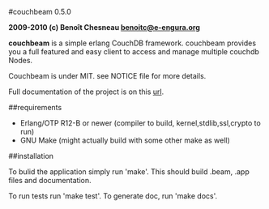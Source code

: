 #couchbeam 0.5.0 

**2009-2010 (c) Benoît Chesneau <benoitc@e-engura.org>**

**couchbeam** is a simple erlang CouchDB framework. couchbeam provides you a full featured and easy client to access and manage multiple couchdb Nodes.

Couchbeam is under MIT. see NOTICE file for more details.

Full documentation of the project is on this [url](http://benoitc.github.com/couchbeam).



##requirements

* Erlang/OTP R12-B or newer (compiler to build, kernel,stdlib,ssl,crypto to run)
* GNU Make (might actually build with some other make as well)

##installation

To bulid the application simply run 'make'. This should build .beam, .app
files and documentation.

To run tests run 'make test'.
To generate doc, run 'make docs'.
